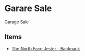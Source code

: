 # Garare Sale

Garage Sale

## Items

- [The North Face Jester - Backpack](items/001-the_north_face_jester.md)
